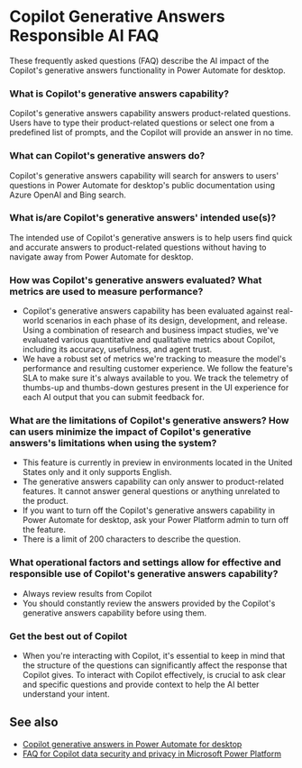 # Copilot Generative Answers Responsible AI FAQ
These frequently asked questions (FAQ) describe the AI impact of the Copilot's generative answers functionality in Power Automate for desktop.



### What is Copilot's generative answers capability?
Copilot's generative answers capability answers product-related questions. Users have to type their product-related questions or select one from a predefined list of prompts, and the Copilot will provide an answer in no time.



### What can Copilot's generative answers do?

Copilot's generative answers capability will search for answers to users' questions in Power Automate for desktop's public documentation using Azure OpenAI and Bing search.



### What is/are Copilot's generative answers' intended use(s)?

The intended use of Copilot's generative answers is to help users find quick and accurate answers to product-related questions without having to navigate away from Power Automate for desktop.



### How was Copilot's generative answers evaluated? What metrics are used to measure performance?

- Copilot's generative answers capability has been evaluated against real-world scenarios in each phase of its design, development, and release. Using a combination of research and business impact studies, we've evaluated various quantitative and qualitative metrics about Copilot, including its accuracy, usefulness, and agent trust.
- We have a robust set of metrics we're tracking to measure the model's performance and resulting customer experience. We follow the feature's SLA to make sure it's always available to you. We track the telemetry of thumbs-up and thumbs-down gestures present in the UI experience for each AI output that you can submit feedback for.


  
### What are the limitations of Copilot's generative answers? How can users minimize the impact of Copilot's generative answers's limitations when using the system?
  
- This feature is currently in preview in environments located in the United States only and it only supports English.
- The generative answers capability can only answer to product-related features. It cannot answer general questions or anything unrelated to the product.
- If you want to turn off the Copilot's generative answers capability in Power Automate for desktop, ask your Power Platform admin to turn off the feature.
- There is a limit of 200 characters to describe the question.


  
### What operational factors and settings allow for effective and responsible use of Copilot's generative answers capability?

- Always review results from Copilot
- You should constantly review the answers provided by the Copilot's generative answers capability before using them.


  
### Get the best out of Copilot 

- When you're interacting with Copilot, it's essential to keep in mind that the structure of the questions can significantly affect the response that Copilot gives. To interact with Copilot effectively, is crucial to ask clear and specific questions and provide context to help the AI better understand your intent.

## See also
- [Copilot generative answers in Power Automate for desktop](/desktop-flows/copilot-in-power-automate-for-desktop.md)
- [FAQ for Copilot data security and privacy in Microsoft Power Platform](/power-platform/faqs-copilot-data-security-privacy)

